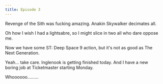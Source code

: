 ```yaml
---
title: Episode 3
---
```


Revenge of the Sith was fucking amazing. Anakin Skywalker decimates all.

Oh how I wish I had a lightsabre, so I might slice in two all who dare oppose
me.

Now we have some ST: Deep Space 9 action, but it's not as good as The Next
Generation.

Yeah... take care. Inglenook is getting finished today. And I have a new
boring job at Ticketmaster starting Monday.

Whoooooo.........
